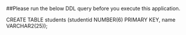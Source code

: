 ##Please run the below DDL query before you execute this application.  

CREATE TABLE students
(studentid NUMBER(6) PRIMARY KEY,
name VARCHAR2(25));
